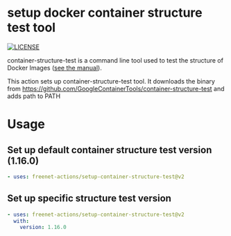 # setup docker container structure test tool
[![LICENSE](https://img.shields.io/github/license/freenet-actions/setup-container-structure-test)](https://github.com/freenet-actions/setup-container-structure-test/blob/main/LICENSE)

container-structure-test is a command line tool used to test the structure of Docker Images ([see the manual](https://github.com/GoogleContainerTools/container-structure-test)).

This action sets up container-structure-test tool. It downloads the binary from https://github.com/GoogleContainerTools/container-structure-test and adds path to PATH

   
# Usage
## Set up default container structure test version (1.16.0)
```yaml
- uses: freenet-actions/setup-container-structure-test@v2
```
## Set up specific structure test version
```yaml
- uses: freenet-actions/setup-container-structure-test@v2
  with:
    version: 1.16.0
```